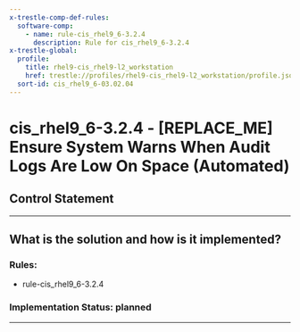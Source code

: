 ```yaml
---
x-trestle-comp-def-rules:
  software-comp:
    - name: rule-cis_rhel9_6-3.2.4
      description: Rule for cis_rhel9_6-3.2.4
x-trestle-global:
  profile:
    title: rhel9-cis_rhel9-l2_workstation
    href: trestle://profiles/rhel9-cis_rhel9-l2_workstation/profile.json
  sort-id: cis_rhel9_6-03.02.04
---
```


# cis_rhel9_6-3.2.4 - \[REPLACE_ME\] Ensure System Warns When Audit Logs Are Low On Space (Automated)

## Control Statement

______________________________________________________________________

## What is the solution and how is it implemented?

<!-- For implementation status enter one of: implemented, partial, planned, alternative, not-applicable -->

<!-- Note that the list of rules under ### Rules: is read-only and changes will not be captured after assembly to JSON -->

<!-- Add control implementation description here for control: cis_rhel9_6-3.2.4 -->

### Rules:

  - rule-cis_rhel9_6-3.2.4

### Implementation Status: planned

______________________________________________________________________
